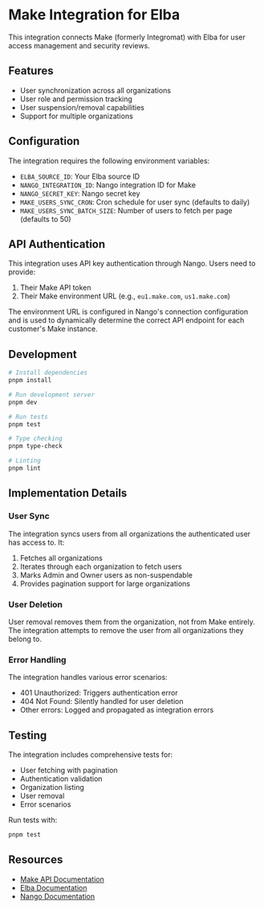 # Make Integration for Elba

This integration connects Make (formerly Integromat) with Elba for user access management and security reviews.

## Features

- User synchronization across all organizations
- User role and permission tracking
- User suspension/removal capabilities
- Support for multiple organizations

## Configuration

The integration requires the following environment variables:

- `ELBA_SOURCE_ID`: Your Elba source ID
- `NANGO_INTEGRATION_ID`: Nango integration ID for Make
- `NANGO_SECRET_KEY`: Nango secret key
- `MAKE_USERS_SYNC_CRON`: Cron schedule for user sync (defaults to daily)
- `MAKE_USERS_SYNC_BATCH_SIZE`: Number of users to fetch per page (defaults to 50)

## API Authentication

This integration uses API key authentication through Nango. Users need to provide:

1. Their Make API token
2. Their Make environment URL (e.g., `eu1.make.com`, `us1.make.com`)

The environment URL is configured in Nango's connection configuration and is used to dynamically determine the correct API endpoint for each customer's Make instance.

## Development

```bash
# Install dependencies
pnpm install

# Run development server
pnpm dev

# Run tests
pnpm test

# Type checking
pnpm type-check

# Linting
pnpm lint
```

## Implementation Details

### User Sync

The integration syncs users from all organizations the authenticated user has access to. It:

1. Fetches all organizations
2. Iterates through each organization to fetch users
3. Marks Admin and Owner users as non-suspendable
4. Provides pagination support for large organizations

### User Deletion

User removal removes them from the organization, not from Make entirely. The integration attempts to remove the user from all organizations they belong to.

### Error Handling

The integration handles various error scenarios:

- 401 Unauthorized: Triggers authentication error
- 404 Not Found: Silently handled for user deletion
- Other errors: Logged and propagated as integration errors

## Testing

The integration includes comprehensive tests for:

- User fetching with pagination
- Authentication validation
- Organization listing
- User removal
- Error scenarios

Run tests with:

```bash
pnpm test
```

## Resources

- [Make API Documentation](https://developers.make.com/api-documentation)
- [Elba Documentation](https://docs.elba.io)
- [Nango Documentation](https://docs.nango.dev)
